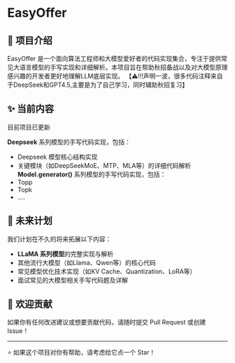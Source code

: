 # EasyOffer


## 📝 项目介绍

EasyOffer 是一个面向算法工程师和大模型爱好者的代码实现集合，专注于提供常见大语言模型的手写实现和详细解析。本项目旨在帮助秋招备战以及对大模型原理感兴趣的开发者更好地理解LLM底层实现。
【⚠️!!!声明一波，很多代码注释来自于DeepSeek和GPT4.5,主要是为了自己学习，同时辅助秋招复习】

## ✨ 当前内容

目前项目已更新 

**Deepseek** 系列模型的手写代码实现，包括：
- Deepseek 模型核心结构实现
- 关键模块（如DeepSeekMoE、MTP、MLA等）的详细代码解析
**Model.generator()** 系列模型的手写代码实现，包括：
- Topp
- Topk
- ....

## 🚀 未来计划

我们计划在不久的将来拓展以下内容：

- **LLaMA 系列模型**的完整实现与解析
- 其他流行大模型（如Llama、Qwen等）的核心代码
- 常见模型优化技术实现（如KV Cache、Quantization、LoRA等）
- 面试常见的大模型相关手写代码题及详解


## 🤝 欢迎贡献

如果你有任何改进建议或想要贡献代码，请随时提交 Pull Request 或创建 Issue！

---

⭐ 如果这个项目对你有帮助，请考虑给它点一个 Star！
